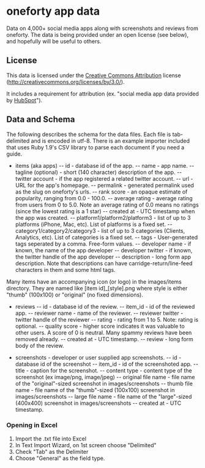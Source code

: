 # oneforty app data

Data on 4,000+ social media apps along with screenshots and reviews from oneforty. The data is being provided under an open license (see below), and hopefully will be useful to others.

## License

This data is licensed under the <a href="http://creativecommons.org/licenses/by/3.0/">Creative Commons Attribution</a> license (http://creativecommons.org/licenses/by/3.0/).

It includes a requirement for attribution (ex. "social media app data provided by <a href='http://www.hubspot.com'>HubSpot</a>").


## Data and Schema

The following describes the schema for the data files. Each file is tab-delimited and is encoded in utf-8. There is an example importer included that uses Ruby 1.9's CSV library to parse each document if you need a guide.

- items (aka apps)
-- id - database id of the app.
-- name - app name.
-- tagline (optional) - short (140 character) description of the app.
-- twitter account - if the app registered a related twitter account.
-- url - URL for the app's homepage.
-- permalink - generated permalink used as the slug on oneforty's urls.
-- rank score - an opaque estimate of popularity, ranging from 0.0 - 100.0.
-- average rating - average rating from users from 0 to 5.0. Note an average rating of 0.0 means no ratings (since the lowest rating is a 1 star)
-- created at - UTC timestamp when the app was created.
-- platform1/platform2/platform3 - list of up to 3 platforms (iPhone, Mac, etc). List of platforms is a fixed set.
-- category1/category2/category3 - list of up to 3 categories (Clients, Analytics, etc). List of categories is a fixed set.
-- tags - User-generated tags seperated by a comma. Free-form values.
-- developer name - if known, the name of the app developer
-- developer twitter - if known, the twitter handle of the app developer
-- description - long form app description. Note that descriptions can have carridge-return/line-feed characters in them and some html tags.

Many items have an accompanying icon (or logo) in the images/items directory. They are named like [item id]_[style].png where style is either "thumb" (100x100) or "original" (no fixed dimensions).

- reviews
-- id - database id of the review.
-- item_id - id of the reviewed app.
-- reviewer name - name of the reviewer.
-- reviewer twitter - twitter handle of the reviewer
-- rating - rating from 1 to 5. Note: rating is optional.
-- quality score - higher score indicates it was valuable to other users. A score of 0 is neutral. Many spammy reviews have been removed already.
-- created at - UTC timestamp.
-- review - long form body of the review.

- screenshots - developer or user supplied app screenshots.
-- id - database id of the screenshot
-- item_id - id of the screenshoted app.
-- title - caption for the screenshot.
-- content type - content type of the screenshot (ex image/png, image/jpeg)
-- original file name - file name of the "original"-sized screenshot in images/screenshots
-- thumb file name - file name of the "thumb"-sized (100x100) screenshot in images/screenshots
-- large file name - file name of the "large"-sized (400x400) screenshot in images/screenshots
-- created at - UTC timestamp.


### Opening in Excel

1. Import the .txt file into Excel
2. In Text Import Wizard, on 1st screen choose "Delimited"
3. Check "Tab" as the Delimiter
4. Choose "General" as the field type.
